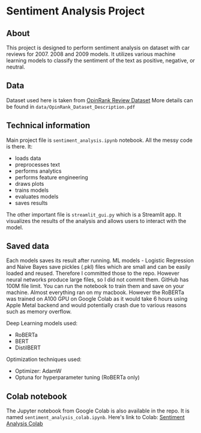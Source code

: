 # Sentiment Analysis Project
## About
This project is designed to perform sentiment analysis on dataset with car reviews for 2007. 2008 and 2009 models. It utilizes various machine learning models to classify the sentiment of the text as positive, negative, or neutral.
## Data
Dataset used here is taken from [OpinRank Review Dataset](https://archive.ics.uci.edu/dataset/205/opinrank+review+dataset)
More details can be found in `data/OpinRank_Dataset_Description.pdf`
## Technical information

Main project file is `sentiment_analysis.ipynb` notebook. All the messy code is there. It:
* loads data
* preprocesses text
* performs analytics
* performs feature engineering
* draws plots
* trains models
* evaluates models
* saves results

The other important file is `streamlit_gui.py` which is a Streamlit app. 
It visualizes the results of the analysis and allows users to interact with the model.

## Saved data
Each models saves its result after running. ML models  - Logistic Regression and Naive Bayes save pickles (.pkl) files which are small and can be easily loaded and reused. Therefore I committed those to the repo. However neural networks produce large files, so I did not commit them. GitHub has 100M file limit. You can run the notebook to train them and save on your machine. 
Almost everything ran on my macbook. However the RoBERTa was trained on A100 GPU on Google Colab as it would take 6 hours using Apple Metal backend and would potentially crash due to various reasons such as memory overflow.

Deep Learning models used:
* RoBERTa
* BERT
* DistilBERT

Optimization techniques used:
* Optimizer: AdamW
* Optuna for hyperparameter tuning (RoBERTa only)

## Colab notebook

The Jupyter notebook from Google Colab is also available in the repo. It is named `sentiment_analysis_colab.ipynb`. Here's link to Colab: [Sentiment Analysis Colab](https://colab.research.google.com/github/yourusername/sentiment_analysis/blob/main/sentiment_analysis_colab.ipynb)